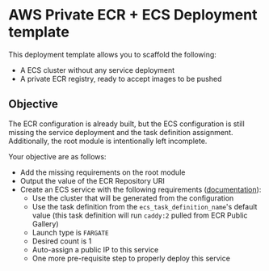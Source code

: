 # AWS Private ECR + ECS Deployment template

This deployment template allows you to scaffold the following:

* A ECS cluster without any service deployment
* A private ECR registry, ready to accept images to be pushed

## Objective

The ECR configuration is already built, but the ECS configuration is still missing the service deployment and the task definition assignment. Additionally, the root module is intentionally left incomplete.

Your objective are as follows:

* Add the missing requirements on the root module
* Output the value of the ECR Repository URI
* Create an ECS service with the following requirements ([documentation](https://registry.terraform.io/providers/hashicorp/aws/latest/docs/resources/ecs_service)):
  * Use the cluster that will be generated from the configuration
  * Use the task definition from the `ecs_task_definition_name`'s default value (this task definition will run `caddy:2` pulled from ECR Public Gallery)
  * Launch type is `FARGATE`
  * Desired count is 1
  * Auto-assign a public IP to this service
  * One more pre-requisite step to properly deploy this service